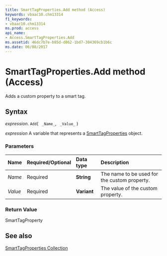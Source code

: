 ```yaml
---
title: SmartTagProperties.Add method (Access)
keywords: vbaac10.chm13314
f1_keywords:
- vbaac10.chm13314
ms.prod: access
api_name:
- Access.SmartTagProperties.Add
ms.assetid: 46dc7b7e-b85d-d862-1bd7-304369cb1b6c
ms.date: 06/08/2017
---
```



# SmartTagProperties.Add method (Access)

Adds a custom property to a smart tag.


## Syntax

_expression_. `Add`( ` _Name_`, ` _Value_` )

_expression_ A variable that represents a [SmartTagProperties](Access.SmartTagProperties.md) object.


### Parameters



|Name|Required/Optional|Data type|Description|
|:-----|:-----|:-----|:-----|
| _Name_|Required|**String**|The name to be used for the custom property.|
| _Value_|Required|**Variant**|The value of the custom property.|

### Return Value

SmartTagProperty


## See also


[SmartTagProperties Collection](Access.SmartTagProperties.md)

